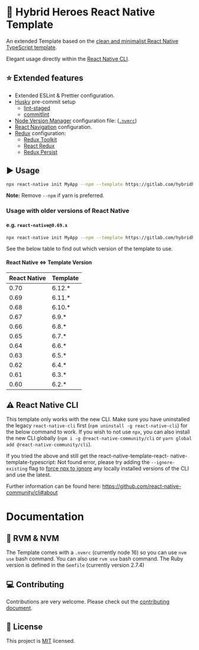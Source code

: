 # :space_invader: Hybrid Heroes React Native Template

An extended Template based on the [clean and minimalist React Native TypeScript template](https://img.shields.io/github/issues/react-native-community/react-native-template-typescript).

Elegant usage directly within the [React Native CLI](https://github.com/react-native-community/cli).

## :star: Extended features

- Extended ESLint & Prettier configuration.
- [Husky](https://typicode.github.io/husky) pre-commit setup
  - [lint-staged](https://github.com/okonet/lint-staged)
  - [commitlint](https://github.com/conventional-changelog/commitlint)
- [Node Version Manager](https://github.com/nvm-sh/nvm) configuration file: ([`.nvmrc`](template/.nvmrc))
- [React Navigation](https://reactnavigation.org/) configuration.
- [Redux](https://redux.js.org/) configuration:
  - [Redux Toolkit](https://redux-toolkit.js.org/)
  - [React Redux](https://react-redux.js.org/)
  - [Redux Persist](https://github.com/rt2zz/redux-persist)

## :arrow_forward: Usage

```sh
npx react-native init MyApp --npm --template https://gitlab.com/hybridheroes/opensource/react-native-template
```
**Note:** Remove `--npm` if yarn is preferred.

### Usage with older versions of React Native

#### e.g. `react-native@0.69.x`

```sh
npx react-native init MyApp --npm --template https://gitlab.com/hybridheroes/opensource/react-native-template@6.11.9
```

See the below table to find out which version of the template to use.

#### React Native <=> Template Version

| React Native | Template |
| ------------ | -------- |
| 0.70         | 6.12.\*  |
| 0.69         | 6.11.\*  |
| 0.68         | 6.10.\*  |
| 0.67         | 6.9.\*   |
| 0.66         | 6.8.\*   |
| 0.65         | 6.7.\*   |
| 0.64         | 6.6.\*   |
| 0.63         | 6.5.\*   |
| 0.62         | 6.4.\*   |
| 0.61         | 6.3.\*   |
| 0.60         | 6.2.\*   |

## :warning: React Native CLI

This template only works with the new CLI. Make sure you have uninstalled the legacy `react-native-cli` first (`npm uninstall -g react-native-cli`) for the below command to work. If you wish to not use `npx`, you can also install the new CLI globally (`npm i -g @react-native-community/cli` or `yarn global add @react-native-community/cli`).

If you tried the above and still get the react-native-template-react- native-template-typescript: Not found error, please try adding the `--ignore-existing` flag to [force npx to ignore](https://github.com/npm/npx#description) any locally installed versions of the CLI and use the latest.

Further information can be found here: https://github.com/react-native-community/cli#about

# Documentation

## :gem: RVM & NVM
The Template comes with a `.nvmrc` (currently node 16) so you can use `nvm use` bash command.
You can also use `rvm use` bash command. The Ruby version is defined in the `Gemfile` (currently version 2.7.4)

## :computer: Contributing

Contributions are very welcome. Please check out the [contributing document](CONTRIBUTING.md).

## :bookmark: License

This project is [MIT](LICENSE) licensed.
